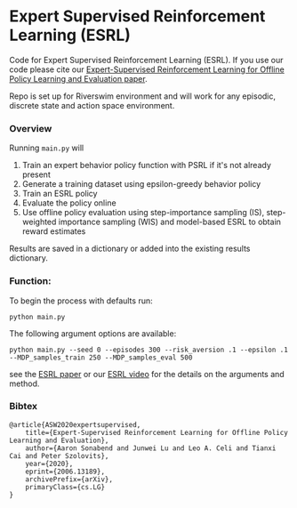 # Expert Supervised Reinforcement Learning (ESRL)

Code for Expert Supervised Reinforcement Learning (ESRL). If you use our code please cite our [Expert-Supervised Reinforcement Learning for Offline Policy Learning and Evaluation paper](https://arxiv.org/abs/2006.13189).

Repo is set up for Riverswim environment and will work for any episodic, discrete state and action space environment. 

### Overview

Running `main.py` will 

1) Train an expert behavior policy function with PSRL if it's not already present
2) Generate a training dataset using epsilon-greedy behavior policy
3) Train an ESRL policy
4) Evaluate the policy online 
5) Use offline policy evaluation using step-importance sampling (IS), step-weighted importance sampling (WIS) and model-based ESRL to obtain reward estimates

Results are saved in a dictionary or added into the existing results dictionary.

### Function:

To begin the process with defaults run:
```
python main.py
```
The following argument options are available:
```
python main.py --seed 0 --episodes 300 --risk_aversion .1 --epsilon .1 --MDP_samples_train 250 --MDP_samples_eval 500
```
see the [ESRL paper](https://arxiv.org/abs/2006.13189) or our [ESRL video](https://www.youtube.com/watch?v=2f9h1kjfdCM&t=12s) for the details on the arguments and method.

### Bibtex

```
@article{ASW2020expertsupervised,
    title={Expert-Supervised Reinforcement Learning for Offline Policy Learning and Evaluation},
    author={Aaron Sonabend and Junwei Lu and Leo A. Celi and Tianxi Cai and Peter Szolovits},
    year={2020},
    eprint={2006.13189},
    archivePrefix={arXiv},
    primaryClass={cs.LG}
}
```
